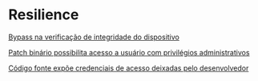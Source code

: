 # Resilience

[Bypass na verificação de integridade do dispositivo](Bypass_na_verificação_de_integridade_do_dispositivo.md)

[Patch binário possibilita acesso a usuário com privilégios administrativos](Patch_binário_possibilita_acesso_a_usuário_com_privilégios_administrativos.md)

[Código fonte expõe credenciais de acesso deixadas pelo desenvolvedor](Código_fonte_expõe_credenciais_de_acesso_deixadas_pelo_desenvolvedor.md)
